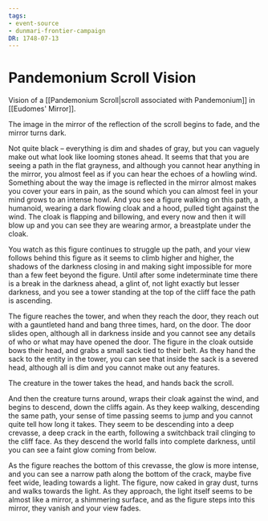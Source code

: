 ```yaml
---
tags:
- event-source
- dunmari-frontier-campaign
DR: 1748-07-13
---
```


# Pandemonium Scroll Vision

Vision of a [[Pandemonium Scroll|scroll associated with Pandemonium]] in [[Eudomes' Mirror]]. 

The image in the mirror of the reflection of the scroll begins to fade, and the mirror turns dark. 

Not quite black – everything is dim and shades of gray, but you can vaguely make out what look like looming stones ahead. It seems that that you are seeing a path in the flat grayness, and although you cannot hear anything in the mirror, you almost feel as if you can hear the echoes of a howling wind. Something about the way the image is reflected in the mirror almost makes you cover your ears in pain, as the sound which you can almost feel in your mind grows to an intense howl. And you see a figure walking on this path, a humanoid, wearing a dark flowing cloak and a hood, pulled tight against the wind. The cloak is flapping and billowing, and every now and then it will blow up and you can see they are wearing armor, a breastplate under the cloak. 

You watch as this figure continues to struggle up the path, and your view follows behind this figure as it seems to climb higher and higher, the shadows of the darkness closing in and making sight impossible for more than a few feet beyond the figure. Until after some indeterminate time there is a break in the darkness ahead, a glint of, not light exactly but lesser darkness, and you see a tower standing at the top of the cliff face the path is ascending. 

The figure reaches the tower, and when they reach the door, they reach out with a gauntleted hand and bang three times, hard, on the door. The door slides open, although all in darkness inside and you cannot see any details of who or what may have opened the door. The figure in the cloak outside bows their head, and grabs a small sack tied to their belt. As they hand the sack to the entity in the tower, you can see that inside the sack is a severed head, although all is dim and you cannot make out any features. 

The creature in the tower takes the head, and hands back the scroll. 

And then the creature turns around, wraps their cloak against the wind, and begins to descend, down the cliffs again. As they keep walking, descending the same path, your sense of time passing seems to jump and you cannot quite tell how long it takes. They seem to be descending into a deep crevasse, a deep crack in the earth, following a switchback trail clinging to the cliff face. As they descend the world falls into complete darkness, until you can see a faint glow coming from below. 

As the figure reaches the bottom of this crevasse, the glow is more intense, and you can see a narrow path along the bottom of the crack, maybe five feet wide, leading towards a light. The figure, now caked in gray dust, turns and walks towards the light. As they approach, the light itself seems to be almost like a mirror, a shimmering surface, and as the figure steps into this mirror, they vanish and your view fades. 
